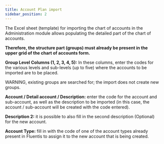 ```yaml
---
title: Account Plan import
sidebar_position: 2
---
```


The Excel sheet (template) for importing the chart of accounts in the Administration module allows populating the detailed part of the chart of accounts.

**Therefore, the structure part (groups) must already be present in the upper grid of the chart of accounts form.**

**Group Level Columns (1, 2, 3, 4, 5):** In these columns, enter the codes for the various levels and sub-levels (up to five) where the accounts to be imported are to be placed. 

WARNING, existing groups are searched for; the import does not create new groups.

**Account / Detail account / Description:** enter the code for the account and sub-account, as well as the description to be imported (in this case, the account / sub-account will be created with the code entered).

**Description 2:** it is possible to also fill in the second description (Optional) for the new account.

**Account Type:** fill in with the code of one of the account types already present in Fluentis to assign it to the new account that is being created.